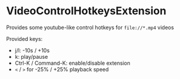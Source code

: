 # VideoControlHotkeysExtension

Provides some youtube-like control hotkeys for `file://*.mp4` videos

Provided keys:

- j/l: -10s / +10s
- k: play/pause
- Ctrl-K / Command-K: enable/disable extension
- `<` / `>` for -25% / +25% playback speed
